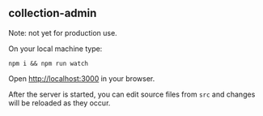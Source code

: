 ## collection-admin

Note: not yet for production use.

On your local machine type:

    npm i && npm run watch

Open [http://localhost:3000](http://localhost:3000) in your browser.

After the server is started, you can edit source files from `src` and changes will be reloaded as they occur.
